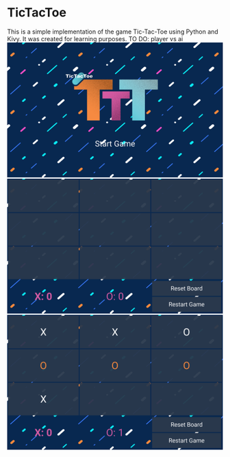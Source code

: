 # TicTacToe
This is a simple implementation of the game Tic-Tac-Toe using Python and Kivy. It was created for learning purposes. 
TO DO: player vs ai
![Game menu](ttt1.png)
![Game menu](ttt2.png)
![Game menu](ttt3.png)
